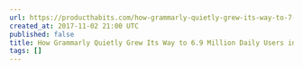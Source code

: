 ```yaml
---
url: https://producthabits.com/how-grammarly-quietly-grew-its-way-to-7-million-daily-users/
created_at: 2017-11-02 21:00 UTC
published: false
title: How Grammarly Quietly Grew Its Way to 6.9 Million Daily Users in 9 Years
tags: []
---
```



